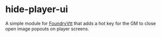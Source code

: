 # hide-player-ui

A simple module for [FoundryVtt](https://foundryvtt.com/) that adds a hot key for the GM to close open image popouts on player screens.
